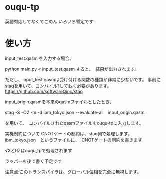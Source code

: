 # ouqu-tp

英語対応してなくてごめん
いろいろ暫定です

# 使い方

input_test.qasm を入力する場合、

python main.py < input_test.qasm
すると、　結果が出力されます。

ただし、input_test.qasmは受け付ける関数の種類が非常に少ないです。
事前にstaqを用いて、コンパイル?しておく必要があります。
https://github.com/softwareQinc/staq

input_origin.qasmを本来のqasmファイルとしたとき、

staq -S -O2 -m -d ibm_tokyo.json --evaluate-all　input_origin.qasm

を用いて、　コンパイルされたqasmファイルをouqu-tpに入力します。

実機制約について
CNOTゲートの制約は、staq側で処理します。
ibm_tokyo.json　というファイルに、　CNOTゲートの制約を書きます

√XとRZはouqu_tpで処理されます

ラッパーを後で書く予定です


注意点:このトランスパイラは、グローバル位相を完全に無視します。

